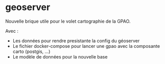 # geoserver

Nouvelle brique utile pour le volet cartographie de la GPAO.

Avec :
* Les données pour rendre presistante la config du géoserver
* Le fichier docker-compose pour lancer une gpao avec la composante carto (postgis, ...)
* Le modèle de données pour la nouvelle base